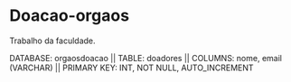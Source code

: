 # Doacao-orgaos

Trabalho da faculdade.

DATABASE: orgaosdoacao ||
TABLE: doadores ||
COLUMNS: nome, email (VARCHAR) ||
PRIMARY KEY: INT, NOT NULL, AUTO_INCREMENT

